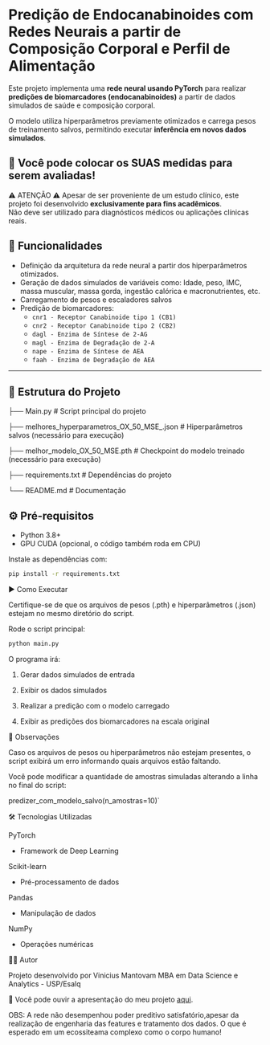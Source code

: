 # Predição de Endocanabinoides com Redes Neurais a partir de Composição Corporal e Perfil de Alimentação

Este projeto implementa uma **rede neural usando PyTorch** para realizar **predições de biomarcadores (endocanabinoides)** a partir de dados simulados de saúde e composição corporal.  

O modelo utiliza hiperparâmetros previamente otimizados e carrega pesos de treinamento salvos, permitindo executar **inferência em novos dados simulados**.

## 🚀 Você pode colocar os SUAS medidas para serem avaliadas!

 ⚠️ ATENÇÃO ⚠️ Apesar de ser proveniente de um estudo clínico, este projeto foi desenvolvido **exclusivamente para fins acadêmicos**.  
 Não deve ser utilizado para diagnósticos médicos ou aplicações clínicas reais.


## 🚀 Funcionalidades

- Definição da arquitetura da rede neural a partir dos hiperparâmetros otimizados.  
- Geração de dados simulados de variáveis como:
Idade, peso, IMC, massa muscular, massa gorda, ingestão calórica e macronutrientes, etc.  
- Carregamento de pesos e escaladores salvos 
- Predição de biomarcadores:  
  - `cnr1 - Receptor Canabinoide tipo 1 (CB1)`  
  - `cnr2 - Receptor Canabinoide tipo 2 (CB2)`  
  - `dagl - Enzima de Síntese de 2-AG`  
  - `magl - Enzima de Degradação de 2-A`  
  - `nape - Enzima de Síntese de AEA`  
  - `faah - Enzima de Degradação de AEA`

---

## 📂 Estrutura do Projeto



├── Main.py # Script principal do projeto

├── melhores_hyperparametros_OX_50_MSE_.json # Hiperparâmetros salvos (necessário para execução)

├── melhor_modelo_OX_50_MSE.pth # Checkpoint do modelo treinado (necessário para execução)

├── requirements.txt # Dependências do projeto

└── README.md # Documentação




## ⚙️ Pré-requisitos

- Python 3.8+
- GPU CUDA (opcional, o código também roda em CPU)

Instale as dependências com:

~~~bash
pip install -r requirements.txt
~~~
▶️ Como Executar

Certifique-se de que os arquivos de pesos (.pth) e hiperparâmetros (.json) estejam no mesmo diretório do script.

Rode o script principal:
~~~bash
python main.py
~~~

O programa irá:

1. Gerar dados simulados de entrada

2. Exibir os dados simulados

3. Realizar a predição com o modelo carregado

4. Exibir as predições dos biomarcadores na escala original


📌 Observações

Caso os arquivos de pesos ou hiperparâmetros não estejam presentes, o script exibirá um erro informando quais arquivos estão faltando.

Você pode modificar a quantidade de amostras simuladas alterando a linha no final do script:

predizer_com_modelo_salvo(n_amostras=10)`

🛠️ Tecnologias Utilizadas

PyTorch
 - Framework de Deep Learning

Scikit-learn
 - Pré-processamento de dados

Pandas
 - Manipulação de dados

NumPy
 - Operações numéricas

👨‍💻 Autor

Projeto desenvolvido por Vinicius Mantovam
MBA em Data Science e Analytics - USP/Esalq

🎵 Você pode ouvir a apresentação do meu projeto [aqui](https://cdn.discordapp.com/attachments/623300452552802305/1411083495006015669/Projeto_mestrado_Vinicius_Mantovam_USP.mp3?ex=68b35d69&is=68b20be9&hm=3b7ce153aaf3ddc0cd637cdc0b59e63475731275c2b96cafa713181470d28d51&).


OBS: A rede não desempenhou poder preditivo satisfatório,apesar da realização de engenharia das features e tratamento dos dados. O que é esperado em um ecossiteama complexo como o corpo humano!